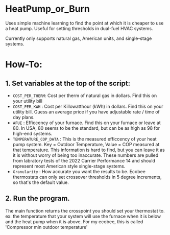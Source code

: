 # HeatPump_or_Burn
Uses simple machine learning to find the point at which it is cheaper to use a heat pump.  Useful for setting thresholds in dual-fuel HVAC systems.

Currently only supports natural gas, American units, and single-stage systems.



# How-To:
## 1. Set variables at the top of the script:
- `COST_PER_THERM`: Cost per therm of natural gas in dollars.  Find this on your utility bill
- `COST_PER_KWH` : Cost per Killowatthour (kWh) in dollars.  Find this on your utility bill.  Guess an average price if you have adjustable rate / time of day plans.
- `AFUE` : Efficcency of your furnace.  Find this on your furnace or leave at 80.  In USA, 80 seems to be the standard, but can be as high as 98 for high-end systems.
- `TEMPERATURE_COP_DATA` : This is the measured efficcency of your heat pump system.  Key = Outdoor Temperature, Value = COP measured at that temperature.  This information is hard to find, but you can leave it as it is without worry of being too inaccurate.  These numbers are pulled from labratory tests of the 2022 Carrier Performance 14 and should represent most American style single-stage systems.
- `Granularity` : How accurate you want the results to be.  Ecobee thermostats can only set crossover thresholds in 5 degree increments, so that's the default value.

## 2. Run the program.  
The main function returns the crosspoint you should set your thermostat to.  ex: the temperature that your system will use the furnace when it is below and the heat pump when it is above.  For my ecobee, this is called 'Compressor min outdoor temperature'
